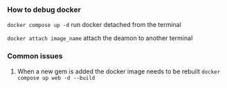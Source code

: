 ### How to debug docker
`docker compose up -d` run docker detached from the terminal

`docker attach image_name` attach the deamon to another terminal

### Common issues
1. When a new gem is added the docker image needs to be rebuilt `docker compose up web -d --build`
